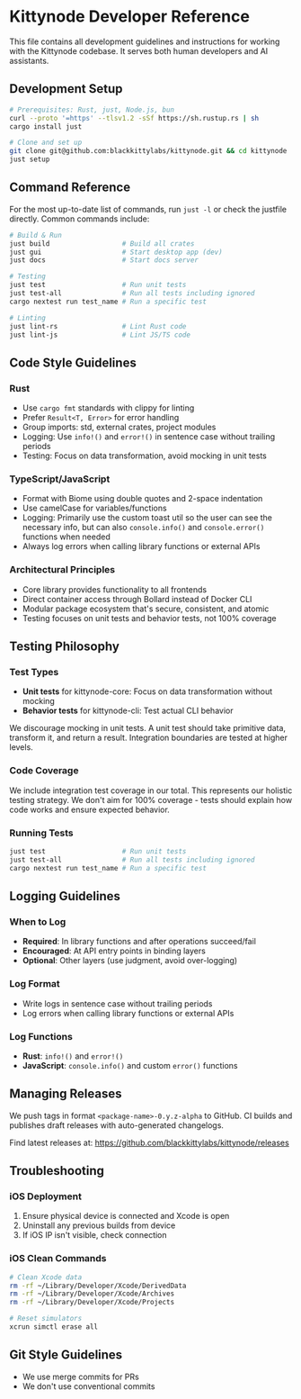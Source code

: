 # Kittynode Developer Reference

This file contains all development guidelines and instructions for working with the Kittynode codebase. It serves both human developers and AI assistants.

## Development Setup
```bash
# Prerequisites: Rust, just, Node.js, bun
curl --proto '=https' --tlsv1.2 -sSf https://sh.rustup.rs | sh
cargo install just

# Clone and set up
git clone git@github.com:blackkittylabs/kittynode.git && cd kittynode
just setup
```

## Command Reference
For the most up-to-date list of commands, run `just -l` or check the justfile directly.
Common commands include:

```bash
# Build & Run
just build                  # Build all crates  
just gui                    # Start desktop app (dev)
just docs                   # Start docs server

# Testing
just test                   # Run unit tests
just test-all               # Run all tests including ignored
cargo nextest run test_name # Run a specific test

# Linting
just lint-rs                # Lint Rust code
just lint-js                # Lint JS/TS code
```

## Code Style Guidelines

### Rust
- Use `cargo fmt` standards with clippy for linting
- Prefer `Result<T, Error>` for error handling
- Group imports: std, external crates, project modules
- Logging: Use `info!()` and `error!()` in sentence case without trailing periods
- Testing: Focus on data transformation, avoid mocking in unit tests

### TypeScript/JavaScript
- Format with Biome using double quotes and 2-space indentation
- Use camelCase for variables/functions
- Logging: Primarily use the custom toast util so the user can see the necessary info, but can also `console.info()` and `console.error()` functions when needed
- Always log errors when calling library functions or external APIs

### Architectural Principles
- Core library provides functionality to all frontends
- Direct container access through Bollard instead of Docker CLI
- Modular package ecosystem that's secure, consistent, and atomic
- Testing focuses on unit tests and behavior tests, not 100% coverage

## Testing Philosophy

### Test Types
- **Unit tests** for kittynode-core: Focus on data transformation without mocking
- **Behavior tests** for kittynode-cli: Test actual CLI behavior

We discourage mocking in unit tests. A unit test should take primitive data, transform it, and return a result. Integration boundaries are tested at higher levels.

### Code Coverage
We include integration test coverage in our total. This represents our holistic testing strategy. We don't aim for 100% coverage - tests should explain how code works and ensure expected behavior.

### Running Tests
```bash
just test                   # Run unit tests
just test-all               # Run all tests including ignored
cargo nextest run test_name # Run a specific test
```

## Logging Guidelines

### When to Log
- **Required**: In library functions and after operations succeed/fail
- **Encouraged**: At API entry points in binding layers
- **Optional**: Other layers (use judgment, avoid over-logging)

### Log Format
- Write logs in sentence case without trailing periods
- Log errors when calling library functions or external APIs

### Log Functions
- **Rust**: `info!()` and `error!()`
- **JavaScript**: `console.info()` and custom `error()` functions

## Managing Releases

We push tags in format `<package-name>-0.y.z-alpha` to GitHub. CI builds and publishes draft releases with auto-generated changelogs.

Find latest releases at: https://github.com/blackkittylabs/kittynode/releases

## Troubleshooting

### iOS Deployment
1. Ensure physical device is connected and Xcode is open
2. Uninstall any previous builds from device
3. If iOS IP isn't visible, check connection

### iOS Clean Commands
```bash
# Clean Xcode data
rm -rf ~/Library/Developer/Xcode/DerivedData
rm -rf ~/Library/Developer/Xcode/Archives
rm -rf ~/Library/Developer/Xcode/Projects

# Reset simulators
xcrun simctl erase all
```

## Git Style Guidelines
- We use merge commits for PRs
- We don't use conventional commits
